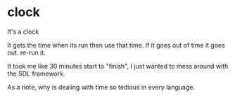 # clock
It's a clock

It gets the time when its run then use that time. If it goes out of time it goes out. re-run it.

It took me like 30 minutes start to "finish", I just wanted to mess around with the SDL framework. 

As a note, why is dealing with time so tedious in every language.
